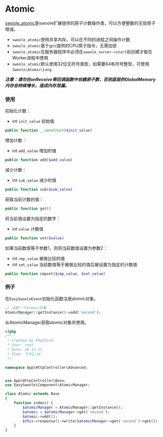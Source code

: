 # Atomic

[swoole_atomic](https://wiki.swoole.com/wiki/page/p-atomic.html)是swoole扩展提供的原子计数操作类，可以方便整数的无锁原子增减。

- ```swoole_atomic```使用共享内存，可以在不同的进程之间操作计数
- ```swoole_atomic```基于gcc提供的CPU原子指令，无需加锁
- ```swoole_atomic```在服务器程序中必须在```swoole_server->start```前创建才能在Worker进程中使用
- ```swoole_atomic```默认使用32位无符号类型，如需要64有符号整型，可使用```Swoole\Atomic\Long```

***注意：请勿在onReceive等回调函数中创建原子数，否则底层的GlobalMemory内存会持续增长，造成内存泄漏。***

### 使用

初始化计数：

- int `init_value` 初始值

```php
public function __construct($init_value)
```

增加计数：

- int `add_value` 增加的值

```php
public function add($add_value)
```

减少计数：

- int `sub_value` 减少的值

```php
public function sub($sub_value)
```

获取当前计数的值：

```php
public function get()
```

将当前值设置为指定的数字：

- int `value` 计数值

```php
public function set($value)
```

如果当前数值等于参数1，则将当前数值设置为参数2：

- int `cmp_value`  被做比较的值
- int `set_value`  当前数值等于被做比较的值后被设置为指定的计数值

```php
public function cmpset($cmp_value, $set_value)
```

### 例子

在```EasySwooleEvent```初始化函数注册atomic对象。

```php
// 注册一个atomic对象
AtomicManager::getInstance()->add('second');
```

从AtomicManager获取atomic对象并使用。

```php
<?php
/**
 * Created by PhpStorm.
 * User: root
 * Date: 18-12-11
 * Time: 下午2:24
 */

namespace App\HttpController\Advanced;


use App\HttpController\Base;
use EasySwoole\Component\AtomicManager;

class Atomic extends Base
{
    function index() {
        $atomicManager = AtomicManager::getInstance();
        $atomic = $atomicManager->get('second');
        $atomic->add(1);
        $this->response()->write($atomicManager->get('second')->get());
    }
}
```

